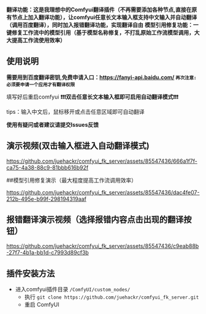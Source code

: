
**翻译功能：这是我理想中的Comfyui翻译插件（不再需要添加各种节点,直接在原有节点上加入翻译功能），让comfyui任意长文本输入框支持中文输入并自动翻译（调用百度翻译），同时加入报错翻译功能，实现翻译自由**
**模型引用修复功能：一键修复工作流中的模型引用（基于模型名称修复，不打乱原始工作流模型调用，大大提高工作流使用效率）**

## 使用说明

**需要用到百度翻译密钥,免费申请入口：https://fanyi-api.baidu.com/ `再次注意:必须要申请一个应用才有翻译权限`**

填写好后重启comfyui **❗❗❗双击任意长文本输入框即可启用自动翻译模式❗❗❗**

tips：输入中文后，鼠标移开或点击任意区域即可自动翻译

**使用有疑问或者建议请提交Issues反馈**

## 演示视频(双击输入框进入自动翻译模式)

https://github.com/juehackr/comfyui_fk_server/assets/85547436/666a1f7f-ca75-4a38-88c9-81bbb616b92f

##模型引用修复演示（最大程度提高工作流调用效率）

https://github.com/juehackr/comfyui_fk_server/assets/85547436/dac4fe07-212b-495e-b99f-298194319aaf

## 报错翻译演示视频（选择报错内容点击出现的翻译按钮）

https://github.com/juehackr/comfyui_fk_server/assets/85547436/c9eab88b-27f7-4b1a-bb1d-c7993d89cf3b

## 插件安装方法

- 进入comfyui插件目录 `/ComfyUI/custom_nodes/` 
  - 执行 `git clone https://github.com/juehackr/comfyui_fk_server.git`  
  - 重启 ComfyUI


